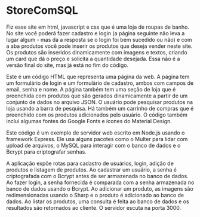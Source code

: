 # StoreComSQL

Fiz esse site em html, javascript e css que é uma loja de roupas de banho. No site você poderá fazer cadastro e login (a página seguinte não leva a lugar algum - mas da a resposta se o login foi bem sucedido ou não) e com a aba produtos você pode inserir os produtos que deseja vender neste site. Os produtos são inseridos dinamicamente com imagens e textos, criando um card que dá o preço e solicita a quantidade desejada. Essa não é a versão final do site, mas já está no fim do código.

Este é um código HTML que representa uma página da web. A página tem um formulário de login e um formulário de cadastro, ambos com campos de email, senha e nome. A página também tem uma seção de loja que é preenchida com produtos que são gerados dinamicamente a partir de um conjunto de dados no arquivo JSON. O usuário pode pesquisar produtos na loja usando a barra de pesquisa. Há também um carrinho de compras que é preenchido com os produtos adicionados pelo usuário. O código também inclui algumas fontes do Google Fonts e ícones do Material Design.

Este código é um exemplo de servidor web escrito em Node.js usando o framework Express. Ele usa alguns pacotes como o Multer para lidar com upload de arquivos, o MySQL para interagir com o banco de dados e o Bcrypt para criptografar senhas.

A aplicação expõe rotas para cadastro de usuários, login, adição de produtos e listagem de produtos. Ao cadastrar um usuário, a senha é criptografada com o Bcrypt antes de ser armazenada no banco de dados. Ao fazer login, a senha fornecida é comparada com a senha armazenada no banco de dados usando o Bcrypt. Ao adicionar um produto, as imagens são redimensionadas usando o Sharp e o produto é adicionado ao banco de dados. Ao listar os produtos, uma consulta é feita ao banco de dados e os resultados são retornados ao cliente. O servidor escuta na porta 3000.

